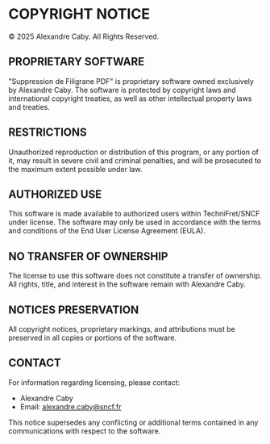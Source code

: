 # COPYRIGHT NOTICE

© 2025 Alexandre Caby. All Rights Reserved.

## PROPRIETARY SOFTWARE

"Suppression de Filigrane PDF" is proprietary software owned exclusively by Alexandre Caby. The software is protected by copyright laws and international copyright treaties, as well as other intellectual property laws and treaties.

## RESTRICTIONS

Unauthorized reproduction or distribution of this program, or any portion of it, may result in severe civil and criminal penalties, and will be prosecuted to the maximum extent possible under law.

## AUTHORIZED USE

This software is made available to authorized users within TechniFret/SNCF under license. The software may only be used in accordance with the terms and conditions of the End User License Agreement (EULA).

## NO TRANSFER OF OWNERSHIP

The license to use this software does not constitute a transfer of ownership. All rights, title, and interest in the software remain with Alexandre Caby.

## NOTICES PRESERVATION

All copyright notices, proprietary markings, and attributions must be preserved in all copies or portions of the software.

## CONTACT

For information regarding licensing, please contact:
- Alexandre Caby
- Email: alexandre.caby@sncf.fr

This notice supersedes any conflicting or additional terms contained in any communications with respect to the software.